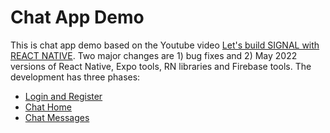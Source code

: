# Chat App Demo

This is chat app demo based on the Youtube video [Let's build SIGNAL with REACT NATIVE](https://youtu.be/MJzmZ9qmdaE). Two major changes are 1) bug fixes and 2) May 2022 versions of React Native, Expo tools, RN libraries and Firebase tools. The development has three phases:

- [Login and Register](./docs/ch01-login-register.md)
- [Chat Home](./docs/ch02-chat-home.md)
- [Chat Messages](./docs/ch03-chat-messages.md)

